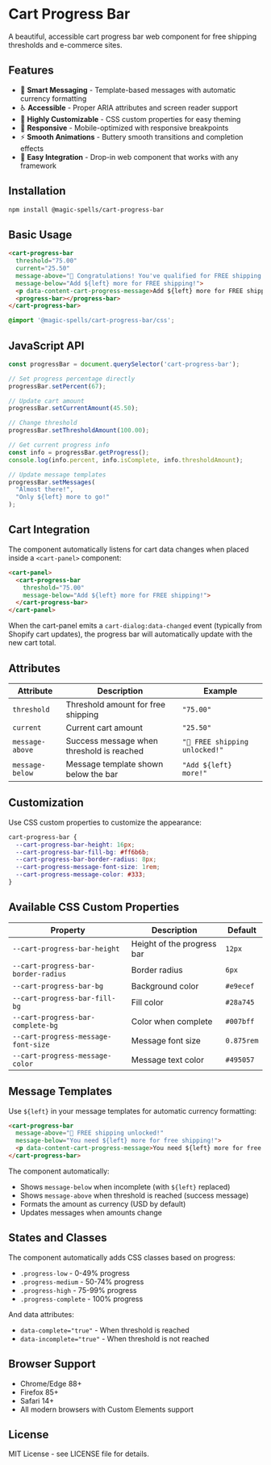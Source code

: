 # Cart Progress Bar

A beautiful, accessible cart progress bar web component for free shipping thresholds and e-commerce sites.

## Features

- 🎯 **Smart Messaging** - Template-based messages with automatic currency formatting
- ♿ **Accessible** - Proper ARIA attributes and screen reader support
- 🎨 **Highly Customizable** - CSS custom properties for easy theming
- 📱 **Responsive** - Mobile-optimized with responsive breakpoints
- ⚡ **Smooth Animations** - Buttery smooth transitions and completion effects
- 🔧 **Easy Integration** - Drop-in web component that works with any framework

## Installation

```bash
npm install @magic-spells/cart-progress-bar
```

## Basic Usage

```html
<cart-progress-bar 
  threshold="75.00" 
  current="25.50"
  message-above="🎉 Congratulations! You've qualified for FREE shipping!"
  message-below="Add ${left} more for FREE shipping!">
  <p data-content-cart-progress-message>Add ${left} more for FREE shipping!</p>
  <progress-bar></progress-bar>
</cart-progress-bar>
```

```css
@import '@magic-spells/cart-progress-bar/css';
```

## JavaScript API

```javascript
const progressBar = document.querySelector('cart-progress-bar');

// Set progress percentage directly
progressBar.setPercent(67);

// Update cart amount
progressBar.setCurrentAmount(45.50);

// Change threshold
progressBar.setThresholdAmount(100.00);

// Get current progress info
const info = progressBar.getProgress();
console.log(info.percent, info.isComplete, info.thresholdAmount);

// Update message templates
progressBar.setMessages(
  "Almost there!", 
  "Only ${left} more to go!"
);
```

## Cart Integration

The component automatically listens for cart data changes when placed inside a `<cart-panel>` component:

```html
<cart-panel>
  <cart-progress-bar 
    threshold="75.00"
    message-below="Add ${left} more for FREE shipping!">
  </cart-progress-bar>
</cart-panel>
```

When the cart-panel emits a `cart-dialog:data-changed` event (typically from Shopify cart updates), the progress bar will automatically update with the new cart total.

## Attributes

| Attribute | Description | Example |
|-----------|-------------|---------|
| `threshold` | Threshold amount for free shipping | `"75.00"` |
| `current` | Current cart amount | `"25.50"` |
| `message-above` | Success message when threshold is reached | `"🎉 FREE shipping unlocked!"` |
| `message-below` | Message template shown below the bar | `"Add ${left} more!"` |

## Customization

Use CSS custom properties to customize the appearance:

```css
cart-progress-bar {
  --cart-progress-bar-height: 16px;
  --cart-progress-bar-fill-bg: #ff6b6b;
  --cart-progress-bar-border-radius: 8px;
  --cart-progress-message-font-size: 1rem;
  --cart-progress-message-color: #333;
}
```

## Available CSS Custom Properties

| Property | Description | Default |
|----------|-------------|---------|
| `--cart-progress-bar-height` | Height of the progress bar | `12px` |
| `--cart-progress-bar-border-radius` | Border radius | `6px` |
| `--cart-progress-bar-bg` | Background color | `#e9ecef` |
| `--cart-progress-bar-fill-bg` | Fill color | `#28a745` |
| `--cart-progress-bar-complete-bg` | Color when complete | `#007bff` |
| `--cart-progress-message-font-size` | Message font size | `0.875rem` |
| `--cart-progress-message-color` | Message text color | `#495057` |

## Message Templates

Use `${left}` in your message templates for automatic currency formatting:

```html
<cart-progress-bar 
  message-above="🎉 FREE shipping unlocked!"
  message-below="You need ${left} more for free shipping!">
  <p data-content-cart-progress-message>You need ${left} more for free shipping!</p>
</cart-progress-bar>
```

The component automatically:
- Shows `message-below` when incomplete (with `${left}` replaced)
- Shows `message-above` when threshold is reached (success message)
- Formats the amount as currency (USD by default)
- Updates messages when amounts change

## States and Classes

The component automatically adds CSS classes based on progress:

- `.progress-low` - 0-49% progress
- `.progress-medium` - 50-74% progress  
- `.progress-high` - 75-99% progress
- `.progress-complete` - 100% progress

And data attributes:
- `data-complete="true"` - When threshold is reached
- `data-incomplete="true"` - When threshold is not reached

## Browser Support

- Chrome/Edge 88+
- Firefox 85+
- Safari 14+
- All modern browsers with Custom Elements support

## License

MIT License - see LICENSE file for details.